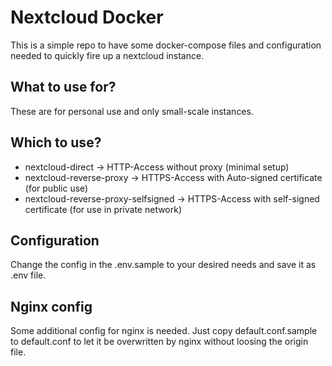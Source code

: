 # Nextcloud Docker

This is a simple repo to have some docker-compose files and configuration needed to quickly fire up a nextcloud instance.

## What to use for?

These are for personal use and only small-scale instances.

## Which to use?

- nextcloud-direct → HTTP-Access without proxy (minimal setup)
- nextcloud-reverse-proxy → HTTPS-Access with Auto-signed certificate (for public use)
- nextcloud-reverse-proxy-selfsigned → HTTPS-Access with self-signed certificate (for use in private network)

## Configuration

Change the config in the .env.sample to your desired needs and save it as .env file.

## Nginx config

Some additional config for nginx is needed. Just copy default.conf.sample to default.conf to let it be overwritten by nginx without loosing the origin file.
